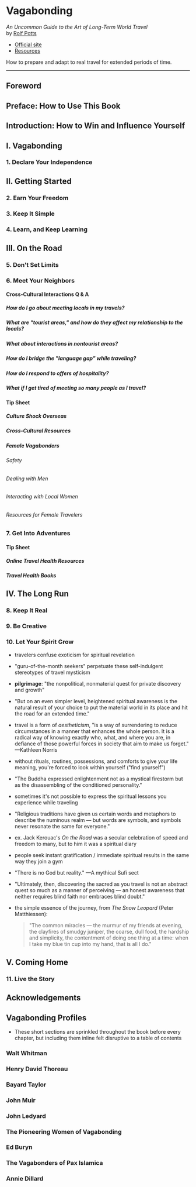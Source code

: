 # Vagabonding
*An Uncommon Guide to the Art of Long-Term World Travel*<br>
by [Rolf Potts](http://rolfpotts.com)

- [Official site](http://www.vagabonding.net)
- [Resources](http://www.vagabonding.net/resources/)

How to prepare and adapt to real travel for extended periods of time.

---

## Foreword

## Preface: How to Use This Book

## Introduction: How to Win and Influence Yourself

## I. Vagabonding
### 1. Declare Your Independence

## II. Getting Started
### 2. Earn Your Freedom
### 3. Keep It Simple
### 4. Learn, and Keep Learning

## III. On the Road
### 5. Don't Set Limits

### 6. Meet Your Neighbors
#### Cross-Cultural Interactions Q & A
##### How do I go about meeting locals in my travels?
##### What are "tourist areas," and how do they affect my relationship to the locals?
##### What about interactions in nontourist areas?
##### How do I bridge the "language gap" while traveling?
##### How do I respond to offers of hospitality?
##### What if I get tired of meeting so many people as I travel?
#### Tip Sheet
##### Culture Shock Overseas
##### Cross-Cultural Resources
##### Female Vagabonders
###### Safety
###### Dealing with Men
###### Interacting with Local Women
###### Resources for Female Travelers

### 7. Get Into Adventures
#### Tip Sheet
##### Online Travel Health Resources
##### Travel Health Books

## IV. The Long Run
### 8. Keep It Real
### 9. Be Creative

### 10. Let Your Spirit Grow

- travelers confuse exoticism for spiritual revelation
- "guru-of-the-month seekers" perpetuate these self-indulgent stereotypes of travel mysticism
- **pilgrimage**: "the nonpolitical, nonmaterial quest for private discovery and growth"
- "But on an even simpler level, heightened spiritual awareness is the natural result of your choice to put the material world in its place and hit the road for an extended time."
- travel is a form of *aestheticism*, "is a way of surrendering to reduce circumstances in a manner that enhances the whole person.  It is a radical way of knowing exactly who, what, and where you are, in defiance of those powerful forces in society that aim to make us forget." —Kathleen Norris
- without rituals, routines, possessions, and comforts to give your life meaning, you're forced to look within yourself ("find yourself")
- "The Buddha expressed enlightenment not as a mystical firestorm but as the disassembling of the conditioned personality."
- sometimes it's not possible to express the spiritual lessons you experience while traveling
- "Religious traditions have given us certain words and metaphors to describe the numinous realm — but words are symbols, and symbols never resonate the same for everyone."
- ex. Jack Kerouac's *On the Road* was a secular celebration of speed and freedom to many, but to him it was a spiritual diary
- people seek instant gratification / immediate spiritual results in the same way they join a gym
- "There is no God but reality." —A mythical Sufi sect
- "Ultimately, then, discovering the sacred as you travel is not an abstract quest so much as a manner of perceiving — an honest awareness that neither requires blind faith nor embraces blind doubt."
- the simple essence of the journey, from *The Snow Leopard* (Peter Matthiessen):

  > "The common miracles — the murmur of my friends at evening, the clayfires of smudgy juniper, the coarse, dull food, the hardship and simplicity, the contentment of doing one thing at a time: when I take my blue tin cup into my hand, that is all I do."

## V. Coming Home
### 11. Live the Story

## Acknowledgements

## Vagabonding Profiles

- These short sections are sprinkled throughout the book before every chapter, but including them inline felt disruptive to a table of contents

### Walt Whitman
### Henry David Thoreau
### Bayard Taylor
### John Muir
### John Ledyard
### The Pioneering Women of Vagabonding
### Ed Buryn
### The Vagabonders of Pax Islamica
### Annie Dillard
